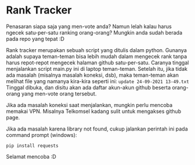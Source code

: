 # Rank Tracker



Penasaran siapa saja yang men-vote anda? Namun lelah kalau harus ngecek satu-per-satu ranking orang-orang? Mungkin anda sudah berada pada repo yang tepat :D



Rank tracker merupakan sebuah script yang ditulis dalam python. Gunanya adalah supaya teman-teman bisa lebih mudah dalam mengecek rank tanpa harus repot-repot mengecek halaman github satu-per-satu. Caranya tinggal menjalankan script main.py ini di laptop teman-teman. Setelah itu, jika tidak ada masalah (misalnya masalah koneksi, dsb), maka teman-teman akan melihat file yang namanya kira-kira seperti ini: `update 24-09-2021 13-49.txt`
Tinggal dibuka, dan disitu akan ada daftar akun-akun github beserta orang-orang yang men-vote orang tersebut.

Jika ada masalah koneksi saat menjalankan, mungkin perlu mencoba memakai VPN. Misalnya Telkomsel kadang sulit untuk mengakses github page.

Jika ada masalah karena library not found, cukup jalankan perintah ini pada command prompt (windows):

```
pip install requests
```



Selamat mencoba :D